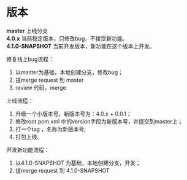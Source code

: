 # 版本

**master** 上线分支  
**4.0.x** 当前稳定版本，只修改bug，不接受新功能。  
**4.1.0-SNAPSHOT** 当前开发版本，新功能在这个版本上开发。  

修复线上bug流程：  
1. 以master为基础，本地创建分支，修改bug；
1. 提merge request 到 master
1. review 代码，merge

上线流程：
1. 升级一个小版本号，新版本号为：4.0.x + 0.0.1；
1. 修改root pom.xml 中的version字段为新版本号，并提交到master上；
1. 打一个tag ，名称为新版本号;
1. 打包上线。

开发新功能流程：
1. 以4.1.0-SNAPSHOT 为基础，本地创建分支，开发；
1. 提merge request 到 4.1.0-SNAPSHOT